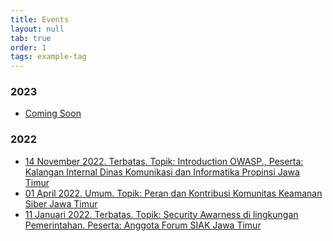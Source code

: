 ```yaml
---
title: Events
layout: null
tab: true
order: 1
tags: example-tag
---
```


### 2023
* [Coming Soon](https://owasp.org/www-chapter-surabaya/)

### 2022
* [14 November 2022. Terbatas. Topik: Introduction OWASP., Peserta: Kalangan Internal Dinas Komunikasi dan Informatika Propinsi Jawa Timur](https://owasp.org/www-chapter-surabaya/)
* [01 April 2022. Umum. Topik: Peran dan Kontribusi Komunitas Keamanan Siber Jawa Timur](https://www.meetup.com/owasp-surabaya-chapter/events/284647390/)
* [11 Januari 2022. Terbatas. Topik: Security Awarness di lingkungan Pemerintahan. Peserta: Anggota Forum SIAK Jawa Timur](https://owasp.org/www-chapter-surabaya/)